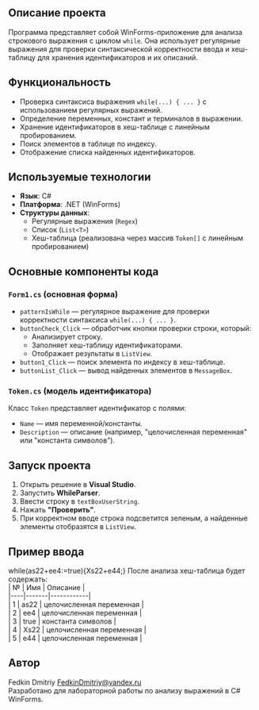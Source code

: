 
## Описание проекта  
Программа представляет собой WinForms-приложение для анализа строкового выражения с циклом `while`. Она использует регулярные выражения для проверки синтаксической корректности ввода и хеш-таблицу для хранения идентификаторов и их описаний.  

## Функциональность  
- Проверка синтаксиса выражения `while(...) { ... }` с использованием регулярных выражений.  
- Определение переменных, констант и терминалов в выражении.  
- Хранение идентификаторов в хеш-таблице с линейным пробированием.  
- Поиск элементов в таблице по индексу.  
- Отображение списка найденных идентификаторов.  

## Используемые технологии  
- **Язык**: C#  
- **Платформа**: .NET (WinForms)  
- **Структуры данных**:  
  - Регулярные выражения (`Regex`)  
  - Список (`List<T>`)  
  - Хеш-таблица (реализована через массив `Token[]` с линейным пробированием)  

## Основные компоненты кода  
### `Form1.cs` (основная форма)  
- `patternIsWhile` — регулярное выражение для проверки корректности синтаксиса `while(...) { ... }`.  
- `buttonCheck_Click` — обработчик кнопки проверки строки, который:  
  - Анализирует строку.  
  - Заполняет хеш-таблицу идентификаторами.  
  - Отображает результаты в `ListView`.  
- `button1_Click` — поиск элемента по индексу в хеш-таблице.  
- `buttonList_Click` — вывод найденных элементов в `MessageBox`.  

### `Token.cs` (модель идентификатора)  
Класс `Token` представляет идентификатор с полями:  
- `Name` — имя переменной/константы.  
- `Description` — описание (например, "целочисленная переменная" или "константа символов").  

## Запуск проекта  
1. Открыть решение в **Visual Studio**.  
2. Запустить **WhileParser**.  
3. Ввести строку в `textBoxUserString`.  
4. Нажать **"Проверить"**.  
5. При корректном вводе строка подсветится зеленым, а найденные элементы отобразятся в `ListView`.  

## Пример ввода  
while(as22+ee4:=true){Xs22+e44;}
После анализа хеш-таблица будет содержать:  
| №  | Имя   | Описание |  
|----|-------|------------|  
| 1  | as22  | целочисленная переменная |  
| 2  | ee4   | целочисленная переменная |  
| 3  | true  | константа символов |  
| 4  | Xs22  | целочисленная переменная |  
| 5  | e44   | целочисленная переменная |  

## Автор
Fedkin Dmitriy FedkinDmitriy@yandex.ru  
Разработано для лабораторной работы по анализу выражений в C# WinForms.  


